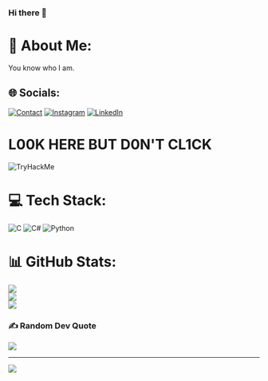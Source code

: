 ### Hi there 👋


# 💫 About Me:
You know who I am.<br>


## 🌐 Socials:
[![Contact](https://img.shields.io/badge/CONTACT-GMAIL-yellow?style=for-the-badge&logo=gmail&logoColor=white)](mailto:metehanuluocak@hotmail.com) [![Instagram](https://img.shields.io/badge/Instagram-%23E4405F.svg?logo=Instagram&logoColor=white)](https://instagram.com/mete.ulck) [![LinkedIn](https://img.shields.io/badge/LinkedIn-%230077B5.svg?logo=linkedin&logoColor=white)](https://www.linkedin.com/in/metehan-uluocak-286580223/) 

# L00K HERE BUT D0N'T CL1CK

<html>

<img src="https://tryhackme-badges.s3.amazonaws.com/de4gle.png" alt="TryHackMe">

</html>
 

# 💻 Tech Stack:
![C](https://img.shields.io/badge/c-%2300599C.svg?style=for-the-badge&logo=c&logoColor=white) ![C#](https://img.shields.io/badge/c%23-%23239120.svg?style=for-the-badge&logo=c-sharp&logoColor=white) ![Python](https://img.shields.io/badge/python-3670A0?style=for-the-badge&logo=python&logoColor=ffdd54)
# 📊 GitHub Stats:
![](https://github-readme-stats.vercel.app/api?username=Metehan-Uluocak&theme=dark&hide_border=false&include_all_commits=true&count_private=false)<br/>
![](https://github-readme-streak-stats.herokuapp.com/?user=Metehan-Uluocak&theme=dark&hide_border=false)<br/>
![](https://github-readme-stats.vercel.app/api/top-langs/?username=Metehan-Uluocak&theme=dark&hide_border=false&include_all_commits=true&count_private=false&layout=compact)

### ✍️ Random Dev Quote
![](https://quotes-github-readme.vercel.app/api?type=horizontal&theme=radical)



---
[![](https://visitcount.itsvg.in/api?id=Metehan-Uluocak&icon=0&color=0)](https://visitcount.itsvg.in)

<!-- Proudly created with GPRM ( https://gprm.itsvg.in ) -->







<!--
**Metehan-Uluocak/Metehan-Uluocak** is a ✨ _special_ ✨ repository because its `README.md` (this file) appears on your GitHub profile.

Here are some ideas to get you started:

- 🔭 I’m currently working on ...
- 🌱 I’m currently learning ...
- 👯 I’m looking to collaborate on ...
- 🤔 I’m looking for help with ...
- 💬 Ask me about ...
- 📫 How to reach me: ...
- 😄 Pronouns: ...
- ⚡ Fun fact: ...
-->

